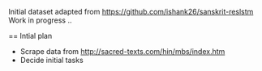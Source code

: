 Initial dataset adapted from https://github.com/ishank26/sanskrit-reslstm
Work in progress ..

== Intial plan
- Scrape data from http://sacred-texts.com/hin/mbs/index.htm
- Decide initial tasks
